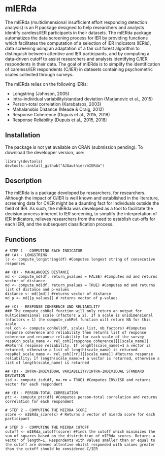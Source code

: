 # mIERda
The mIERda (multidimensional insufficient effort responding detection analysis) is an R package designed to help researchers and analysts identify careless/IER participants in their datasets. The mIERda package automatizes the data screening process for IER by providing functions which facilitates the computation of a selection of IER indicators (IERIs), data screening using an adaptation of a fair cut forest algorithm to distinguish between attentive and IER participants, and by computing a data-driven cutoff to assist researchers and analysts identifying C/IER respondents in their data. The goal of mIERda is to simplify the identification of careless/IER respondents (C/IER) in datasets containing psychometric scales collected through surveys.

The mIERda relies on the following IERIs:
- Longstring (Johnson, 2005)
- Intra-individual variability/standard deviation (Marjanovic et al., 2015)
- Person-total correlation  (Karabatsos, 2003)
- Mahalanobis Distance (Meade & Craig, 2012)
- Response Coherence (Dupuis et al., 2015, 2018)
- Response Reliability (Dupuis et al., 2015, 2018)


## Installation
The package is not yet available on CRAN (submission pending). To download the developper version, use:

```{r}
library(devtools)
devtools::install_github("AJGauthier/mIERda")
```

## Description
The mIERda is a package developed by researchers, for researchers. Although the impact of C/IER is well known and established in the literature, screening data for C/IER might be a daunting fact for individuals outside the field of IER. As such, the mIERda was developed as a tool to facilitate the decision process inherent to IER screening, to simplify the interpretation of IER indicators, relieves researchers from the need to establish cut-offs for each IERI, and the subsequent classification process.

## Functions
```{r}
# STEP 1 - COMPUTING EACH INDICATOR
## (A) - LONGSTRING
ls <- compute_longstring(df) #Computes longest string of consecutive responses

## (B) - MAHALANOBIS DISTANCE
md <- compute_md(df, return_pvalues = FALSE) #Computes md and returns vector of distance
md <- compute_md(df, return_pvalues = TRUE) #Computes md and returns list of distance and p-values
distance <- md[[md]] #returns vector of distance
md_p <- md[[p_values]] # returns vector of p-values 

## (C) - RESPONSE COHERENCE AND RELIABILITY
### The compute_cohRel function will only return an output for multidimensional scale (nfactors ≥ 2). If a scale is unidimensional (nfactors = 1) the compute_cohRel function will return NA for this scale
rel_coh <- compute_cohRel(df, scales_list, nb_factors) #Computes response coherence and reliability then returns list of response coherence and response reliability for each scale of the survey
respCoh_scale_name <- rel_coh[[response_coherence]][[scale_name]] #Returns response reliability. If lenght(scale_name)=1 a vector is returned, otherwise a list of length(scale_name) is returned
respRel_scale_name <- rel_coh[[rr]][[scale_name]] #Returns response reliability; if length(scale_name)=1 a vector is returned, otherwise a list of length(scale_name) is returned

## (D) - INTRA-INDIVIDUAL VARIABILITY/INTRA-INDIVIDUAL STANDARD DEVIATION
isd <- compute_isd(df, na.rm = TRUE) #Computes IRV/ISD and returns vector for each respondent

## (E) - PERSON-TOTAL CORRELATION
ptc <- compute_ptc(df) #Computes person-total correlation and returns correlation for each respondent

# STEP 2 - COMPUTING THE MIERDA SCORE
score <- mIERda_score(x) # Returns a vector of mierda score for each participant

# STEP 3 - COMPUTING THE MIERDA CUTOFF
cutoff <- mIERda_cutoff(score) #Finds the cutoff which minimizes the sum of squares based on the distribution of mIERda scores. Returns a vector of length=1. Respondents with values smaller than or equal to the cutoff are deemed attentive whilst responded with values greater than the cutoff should be considered C/IER
```
